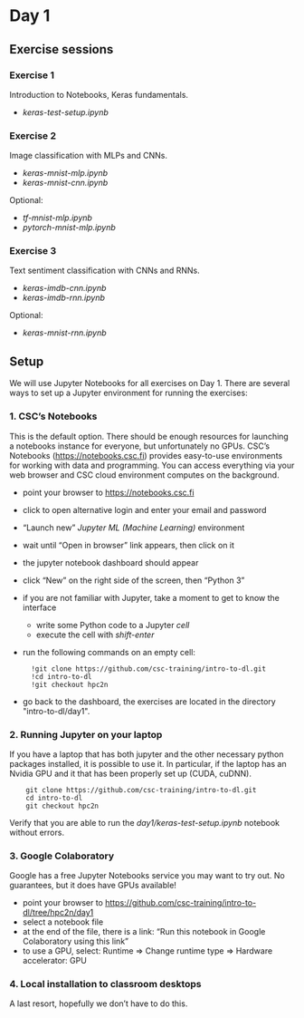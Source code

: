 # Day 1

## Exercise sessions

### Exercise 1

Introduction to Notebooks, Keras fundamentals.

* *keras-test-setup.ipynb*

### Exercise 2

Image classification with MLPs and CNNs.

* *keras-mnist-mlp.ipynb*
* *keras-mnist-cnn.ipynb*

Optional: 

* *tf-mnist-mlp.ipynb* 
* *pytorch-mnist-mlp.ipynb*

### Exercise 3

Text sentiment classification with CNNs and RNNs.

* *keras-imdb-cnn.ipynb*
* *keras-imdb-rnn.ipynb*

Optional: 

* *keras-mnist-rnn.ipynb*

## Setup

We will use Jupyter Notebooks for all exercises on Day 1. There are several ways to set up a Jupyter environment for running the exercises:

### 1. CSC’s Notebooks

This is the default option. There should be enough resources for launching a notebooks instance for everyone, but unfortunately no GPUs. CSC’s Notebooks (https://notebooks.csc.fi) provides easy-to-use environments for working with data and programming. You can access everything via your web browser and CSC cloud environment computes on the background.

* point your browser to https://notebooks.csc.fi
* click to open alternative login and enter your email and password
* “Launch new” *Jupyter ML (Machine Learning)* environment
* wait until “Open in browser” link appears, then click on it
* the jupyter notebook dashboard should appear
* click “New” on the right side of the screen, then “Python 3”
* if you are not familiar with Jupyter, take a moment to get to know the interface
    * write some Python code to a Jupyter *cell*
    * execute the cell with *shift-enter*
* run the following commands on an empty cell:

        !git clone https://github.com/csc-training/intro-to-dl.git
        !cd intro-to-dl
        !git checkout hpc2n

* go back to the dashboard, the exercises are located in the directory "intro-to-dl/day1".
  
### 2. Running Jupyter on your laptop

If you have a laptop that has both jupyter and the other necessary python packages installed, it is possible to use it. In particular, if the laptop has an Nvidia GPU and it that has been properly set up (CUDA, cuDNN).

        git clone https://github.com/csc-training/intro-to-dl.git
        cd intro-to-dl
        git checkout hpc2n

Verify that you are able to run the *day1/keras-test-setup.ipynb* notebook without errors.

### 3. Google Colaboratory

Google has a free Jupyter Notebooks service you may want to try out. No guarantees, but it does have GPUs available!

* point your browser to https://github.com/csc-training/intro-to-dl/tree/hpc2n/day1 
* select a notebook file
* at the end of the file, there is a link: “Run this notebook in Google Colaboratory using this link”
* to use a GPU, select: Runtime => Change runtime type => Hardware accelerator: GPU

### 4. Local installation to classroom desktops

A last resort, hopefully we don’t have to do this.
